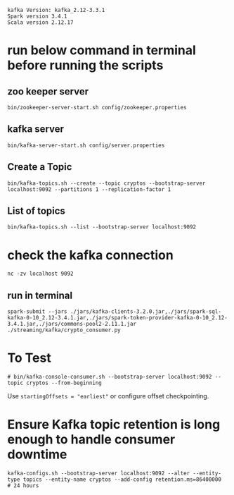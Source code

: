 ```
kafka Version: kafka_2.12-3.3.1
Spark version 3.4.1
Scala version 2.12.17
```


# run below command in terminal before running the scripts

## zoo keeper server
```bin/zookeeper-server-start.sh config/zookeeper.properties```

## kafka server
```bin/kafka-server-start.sh config/server.properties```

## Create a Topic
```bin/kafka-topics.sh --create --topic cryptos --bootstrap-server localhost:9092 --partitions 1 --replication-factor 1```

## List of topics
```bin/kafka-topics.sh --list --bootstrap-server localhost:9092```

# check the kafka connection
```nc -zv localhost 9092```


## run in terminal
```spark-submit --jars ./jars/kafka-clients-3.2.0.jar,./jars/spark-sql-kafka-0-10_2.12-3.4.1.jar,./jars/spark-token-provider-kafka-0-10_2.12-3.4.1.jar,./jars/commons-pool2-2.11.1.jar ./streaming/kafka/crypto_consumer.py```

# To Test
```# bin/kafka-console-consumer.sh --bootstrap-server localhost:9092 --topic cryptos --from-beginning```

Use ```startingOffsets = "earliest"``` or configure offset checkpointing.

# Ensure Kafka topic retention is long enough to handle consumer downtime
```kafka-configs.sh --bootstrap-server localhost:9092 --alter --entity-type topics --entity-name cryptos --add-config retention.ms=86400000  # 24 hours```




